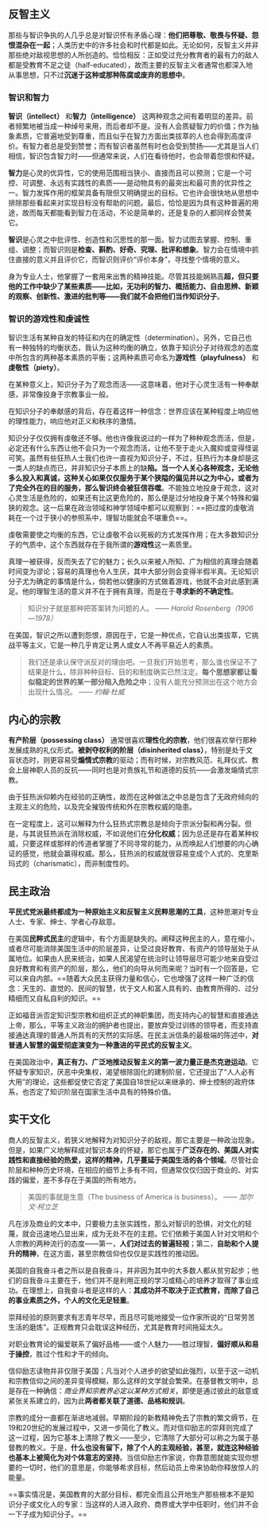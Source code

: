 
## 反智主义

那些与智识争执的人几乎总是对智识怀有矛盾心理：**他们把尊敬、敬畏与怀疑、怨恨混杂在一起**；人类历史中的许多社会和时代都是如此。无论如何，反智主义并非那些绝对敌视思想的人所创造的。恰恰相反：正如受过充分教育者的最有力的敌人都是受教育不足之徒（half-educated），故而主要的反智主义者通常也都深入地从事思想，只不过**沉迷于这种或那种陈腐或废弃的思想中**。

### 智识和智力

**智识（intellect）** 和**智力（intelligence）** 这两种观念之间有着明显的差异。前者频繁地被当成一种绰号来用，而后者却不是。没有人会质疑智力的价值；作为抽象素质，它普遍地受到尊重，而且似乎在智力方面出类拔萃的人也会得到高度评价。有智力者总是受到赞誉；而有智识者虽然有时也会受到赞扬——尤其是当人们相信，智识包含智力时——但通常来说，人们在看待他时，也会带着怨恨和怀疑。

**智力**是心灵的优异性，它的使用范围相当狭小、直接而且可以预测；它是一个可控、可调整、永远有实践性的素质——是动物具有的最突出和最可贵的优异性之一。智力发挥作用的框架具备有限但又明确提出的目标。它也许会很快地从思想中排除那些看起来对实现目标没有帮助的问题。最后，恰恰是因为具有这种普遍的用途，故而每天都能看到智力在活动，不论是简单的，还是复杂的人都同样会赞美它。

**智识**是心灵之中批评性、创造性和沉思性的那一面。智力试图去掌握、控制、重组、调整；而智识则是**检查、斟酌、好奇、究理、批评和想象**。智力会在情境中抓住直接的意义并且评价它，而智识则评价“评价本身”，寻找整个情境的意义。

身为专业人士，他掌握了一套用来出售的精神技能。尽管其技能娴熟高**超，但只要他的工作中缺少了某些素质——比如，无功利的智力、概括能力、自由思辨、新颖的观察、创新性、激进的批判等——我们就不会把他们当作知识分子**。

### 智识的游戏性和虔诚性

智识生活有某种自发的特征和内在的确定性（determination）。另外，它自己也有一种独特的均衡状态，我认为这种均衡的确立，依靠于知识分子对待观念的态度中所包含的两种基本素质的平衡；这两种素质可命名为**游戏性（playfulness）** 和**虔敬性（piety）**。

在某种意义上，知识分子为了观念而活——这意味着，他对于心灵生活有一种奉献感，非常像投身于宗教事业一般。

在知识分子的奉献感的背后，存在着这样一种信念：世界应该在某种程度上响应他的理性能力，响应他对正义和秩序的激情。

知识分子仅仅拥有虔敬还不够。他也许像我说过的一样为了种种观念而活，但是，必定还有什么东西让他不会只为一个观念而活，让他不至于走火入魔抑或变得怪诞可笑。虽然有些狂热人士我们也许一直视为知识分子，不过，狂热行为本身却是这一类人的缺点而已，并非知识分子本质上的缺**陷。当一个人关心各种观念，无论他多么投入和真诚，这种关心如果仅仅服务于某个狭隘的偏见并以之为中心，或者为了完全外在的目的服务，那么智识终会被狂信吞噬**。不能独立地投身于观念，这对心灵生活是危险的，如果还有比这更危险的，那么便是过分地投身于某个特殊和偏狭的观念。这一后果在政治领域和神学领域中都可以观察到：==把过度的虔敬消耗在一个过于狭小的参照系中，理智功能就会不堪重负==。

虔敬需要使之均衡的东西，它让虔敬不会以死板的方式发挥作用；在大多数知识分子的气质中，这个东西就存在于我所谓的**游戏性**这一素质里。

真理一被获得，反而失去了它的魅力；长久以来被人所知、广为相信的真理会随着时间变为谬论；容易的真理也令人生厌，其中大部分则会变得半假半真。无论知识分子尤为确定的事情是什么，倘若他以健康的方式做着游戏，他就不会对此感到满足。他的理智生活的意义并不在于拥有真理，而是在于**寻求新的不确定性**。

> 知识分子就是那种把答案转为问题的人。   —— *Harold Rosenberg（1906—1978）*

在美国，智识之所以遭到怨恨，原因在于，它是一种优点，它自认出类拔萃，它挑战平等主义，它是一种几乎肯定让男人或女人不再平易近人的素质。

> 我们还是承认保守派反对的理由吧。一旦我们开始思考，那么谁也保证不了结果是什么，除非种种目标、目的和制度确实已然注定。**每个思想家都让看似稳定的世界的某一部分陷入危险之中**；没有人能充分预测出在这个地方会出现什么情况。 —— *约翰·杜威*


## 内心的宗教

**有产阶层（possessing class）** 通常很喜欢**理性化的宗教**，他们很喜欢举行那种发展成熟的礼仪形式。**被剥夺权利的阶层（disinherited class）**，特别是处于文盲状态时，则更容易受**煽情式宗教**的驱动；而有时候，对宗教风范、礼拜仪式、教会上层神职人员的反抗——同时也是对贵族礼节和道德的反抗——会激发煽情式宗教。

由于狂热派仰赖内在经验的正确性，故而在这种做法之中总是包含了无政府倾向的主观主义的危险，以及完全摧毁传统和外在宗教权威的隐患。

在一定程度上，这可以解释为什么狂热式宗教总是倾向于宗派分裂和再分裂。但是，与其说狂热派在消除权威，不如说他们在**分化权威**；因为总还是存在着某种权威，只要这样或那样的传道者掌握了不同寻常的能力，从而唤起人们想要的内心确证的感觉，他就会赢得权威。那么，狂热派的权威就很容易变成个人式的、克里斯玛式的（charismatic），而非制度性的。

## 民主政治

**平民式党派最终都成为一种原始主义和反智主义民粹思潮的工具**，这种思潮对专业人士、专家、绅士、学者心存敌意。

在美国**民粹式民主**的逻辑中，有个方面是缺失的。阐释这种民主的人，意在缩小，或者尽可能消除美国生活中的阶层差异，让受过良好教育、有资产的领导层处于从属地位。如果由人民来统治，如果人民渴望在统治时让领导层尽可能少地来自受过良好教育和有资产的阶层，那么，他们的向导从何而来呢？当时有一个回答是，它可以来自内部。==随着大众民主获得力量和信心，它也增强了这样一种广泛的信念：天生的、直觉的、民间的智慧，优于文人和富人具有的、由教育所得的、过分精细而又自私自利的知识。==

正如福音派否定知识型宗教和组织正式的神职集团，而支持内心的智慧和直接通达上帝，那么，平等主义政治的拥护者也提出，要放弃受过训练的领导者，而支持直接通达真理的普通人所具有的天然的实际感。在民主派信条的最极端的陈述中，**对普通人智慧的偏爱彻底演变为一种激进的平民式的反智主义**。

在美国政治中，**真正有力、广泛地推动反智主义的第一波力量正是杰克逊运动**。它怀疑专家知识，厌恶中央集权，渴望根除固化的建制阶层，它还提出了“人人必有大用”的理论，这些都促使它否定了美国自18世纪以来继承的、绅士控制的政府体系，也否定了知识阶层在国家生活中具有的特殊价值。

## 实干文化

商人的反智主义，若狭义地解释为对知识分子的敌视，那它主要是一种政治现象。但是，如果广义地解释成对智识本身的怀疑，那它也属于**广泛存在的、美国人对实践性和直接经验的热爱，这样的精神，几乎蔓延于美国生活的各个领域**。尽管社会阶层和种种历史环境，在相应的细节上多有不同，但通常仅仅归因于商业的、对实践的偏爱，差不多存在于美国的所有地方。

> 美国的事就是生意（The business of America is business）。 —— *加尔文·柯立芝*

凡在涉及商业的文本中，只要极力主张实践性，那么对智识的恐惧，对文化的轻蔑，就会迅速地凸显出来，成为无处不在的主题。它们依赖于美国人针对文明和个人宗教的两种流行的态度——第一，**人们对过去的普遍轻视**；第二，**自助和个人提升的精神**，在这方面，甚至宗教信仰也仅仅是实践性的推动因。

美国的自我奋斗者之所以是自我奋斗，并非因为其中的大多数人都从贫穷起步；他们的自我奋斗主要在于，他们并不是利用正规的学习或精心的培养才取得了事业成功。在理想上，自我奋斗者是这样的人：**其成功并不取决于正式教育，而除了自己的事业素质之外，个人的文化无足轻重**。

崇拜经验的原则要求有志青年尽早，而且尽可能地接受一位作家所说的“日常劳苦生活的磨炼”。正规教育只会耽误这种经历，尤其是教育时间拖延太久。

对职业教育论的偏爱联系了偏好品格——或个人魅力——胜过理智，**偏好顺从和易于操控**，胜过个性和才干的倾向。

信仰励志读物并非仅限于美国；凡当对个人进步的欲望如此强烈，以至于这一动机和宗教信仰之间的差异变得模糊，那么这样的文学就会繁荣。在基督教文明中，总是存在一种确信：*商业界和宗教界必定以某种方式相关*，即使是通过彼此的敌意或紧张关系建立的，因为此**两者都关联了道德、品格和规训**。

宗教的成分一直都在渐进地减弱。早期阶段的新教精神免去了宗教的繁文缛节，在19和20世纪的发展过程中，又进一步简化了教义。而对信仰励志的崇拜则完成了这一过程，因为它基本上清除了教义——至少，它清除了大部分可以称之为属于基督教的教义。于是，**什么也没有留下，除了个人的主观经验，甚至，就连这种经验也基本上被简化为对个体意志的坚持**。当信仰励志作家说，你靠意图就能实现你想要的一切时，他们的意思是，你能够希求目标，然后动员上帝来协助你释放惊人的能量。

==事实情况是，美国教育的大部分目标，都完全而且公开地生产那些根本不是知识分子或文化人的专家：当这样的人进入政府、商界或大学中任职时，他们并不会一下子成为知识分子。==

